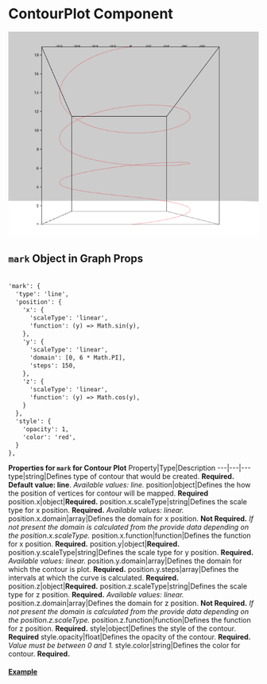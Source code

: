 # ContourPlot Component

![ContourPlot](../imgs/ContourPlot.png)

## `mark` Object in Graph Props
```

'mark': {
  'type': 'line',
  'position': {
    'x': {
      'scaleType': 'linear',
      'function': (y) => Math.sin(y),
    },
    'y': {
      'scaleType': 'linear',
      'domain': [0, 6 * Math.PI],
      'steps': 150,
    },
    'z': {
      'scaleType': 'linear',
      'function': (y) => Math.cos(y),
    }
  },
  'style': {
    'opacity': 1,
    'color': 'red',
  }
},
```

__Properties for `mark` for Contour Plot__
Property|Type|Description
---|---|---
type|string|Defines type of contour that would be created. __Required. Default value: line__. _Available values: line._
position|object|Defines the how the position of vertices for contour will be mapped. __Required__
position.x|object|__Required.__
position.x.scaleType|string|Defines the scale type for x position. __Required.__ _Available values: linear._
position.x.domain|array|Defines the domain for x position. __Not Required.__ _If not present the domain is calculated from the provide data depending on the position.x.scaleType._
position.x.function|function|Defines the function for x position. __Required.__
position.y|object|__Required.__
position.y.scaleType|string|Defines the scale type for y position. __Required.__ _Available values: linear._
position.y.domain|array|Defines the domain for which the contour is plot. __Required.__
position.y.steps|array|Defines the intervals at which the curve is calculated. __Required.__
position.z|object|__Required.__
position.z.scaleType|string|Defines the scale type for z position. __Required.__ _Available values: linear._
position.z.domain|array|Defines the domain for z position. __Not Required.__ _If not present the domain is calculated from the provide data depending on the position.z.scaleType._
position.z.function|function|Defines the function for z position. __Required.__
style|object|Defines the style of the contour. __Required__
style.opacity|float|Defines the opacity of the contour. __Required.__ _Value must be between 0 and 1._
style.color|string|Defines the color for contour. __Required.__

#### [Example](../examples/ContourPlot.js)

